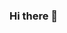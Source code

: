 ### Hi there 👋

<!--
**yasaroktn/yasaroktn** is a ✨ _special_ ✨ repository because its `README.md` (this file) appears on your GitHub profile.

Here are some ideas to get you started:
[![yokten's 42 stats](https://badge42.vercel.app/api/v2/cld10ke9s00160fi83w4ion0x/stats?cursusId=21&coalitionId=197)](https://github.com/JaeSeoKim/badge42)
- 🔭 I’m currently working on ...
- 🌱 I’m currently learning ...
- 👯 I’m looking to collaborate on ...
- 🤔 I’m looking for help with ...
- 💬 Ask me about ...
- 📫 How to reach me: ...
- 😄 Pronouns: ...
- ⚡ Fun fact: ...
-->
